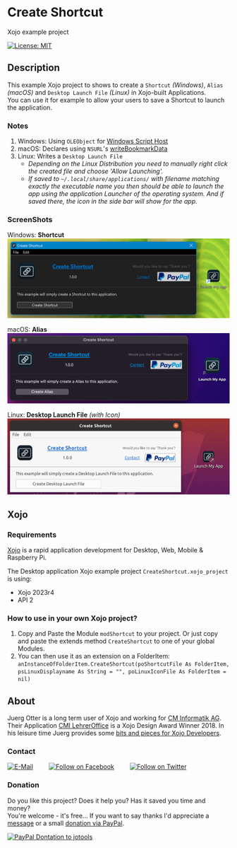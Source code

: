 # Create Shortcut
Xojo example project

[![License: MIT](https://img.shields.io/badge/License-MIT-green.svg)](LICENSE)

## Description
This example Xojo project to shows to create a ```Shortcut``` *(Windows)*, ```Alias``` *(macOS)* and ```Desktop Launch File``` *(Linux)* in Xojo-built Applications.  
You can use it for example to allow your users to save a Shortcut to launch the application.

### Notes
1. Windows: Using ```OLEObject``` for [Windows Script Host](https://docs.microsoft.com/en-us/troubleshoot/windows-client/admin-development/create-desktop-shortcut-with-wsh)
2. macOS: Declares using ```NSURL```'s [writeBookmarkData](https://developer.apple.com/documentation/foundation/nsurl/1408532-writebookmarkdata?language=objc)
3. Linux: Writes a ```Desktop Launch File```  
   * *Depending on the Linux Distribution you need to manually
     right click the created file and choose 'Allow Launching'.*
   * *If saved to `~/.local/share/applications/` with filename matching exactly the
     executable name you then should be able to launch the app using the application
     Launcher of the operating system. And if saved there, the icon in the side bar will
     show for the app.*

### ScreenShots
Windows: **Shortcut**  
![ScreenShot: Windows Shortcut](screenshots/windows-shortcut.png?raw=true)

macOS: **Alias**  
![ScreenShot: macOS Alias](screenshots/macos-alias.png?raw=true)

Linux: **Desktop Launch File** *(with Icon)*  
![ScreenShot: Linux Desktop Launch File](screenshots/linux-desktop-launch-file.png?raw=true)

## Xojo
### Requirements
[Xojo](https://www.xojo.com/) is a rapid application development for Desktop, Web, Mobile & Raspberry Pi.  

The Desktop application Xojo example project ```CreateShortcut.xojo_project``` is using:
- Xojo 2023r4
- API 2

### How to use in your own Xojo project?
1. Copy and Paste the Module ```modShortcut``` to your project. Or just copy and paste the extends method ```CreateShortcut``` to one of your global Modules.
2. You can then use it as an extension on a FolderItem:   
    ```anInstanceOfFolderItem.CreateShortcut(poShortcutFile As FolderItem, psLinuxDisplayname As String = "", poLinuxIconFile As FolderItem = nil)```

## About
Juerg Otter is a long term user of Xojo and working for [CM Informatik AG](https://cmiag.ch/). Their Application [CMI LehrerOffice](https://cmi-bildung.ch/) is a Xojo Design Award Winner 2018. In his leisure time Juerg provides some [bits and pieces for Xojo Developers](https://www.jo-tools.ch/).

### Contact
[![E-Mail](https://img.shields.io/static/v1?style=social&label=E-Mail&message=xojo@jo-tools.ch)](mailto:xojo@jo-tools.ch)
&emsp;&emsp;
[![Follow on Facebook](https://img.shields.io/static/v1?style=social&logo=facebook&label=Facebook&message=juerg.otter)](https://www.facebook.com/juerg.otter)
&emsp;&emsp;
[![Follow on Twitter](https://img.shields.io/twitter/follow/juergotter?style=social)](https://twitter.com/juergotter)

### Donation
Do you like this project? Does it help you? Has it saved you time and money?  
You're welcome - it's free... If you want to say thanks I'd appreciate a [message](mailto:xojo@jo-tools.ch) or a small [donation via PayPal](https://paypal.me/jotools).  

[![PayPal Dontation to jotools](https://img.shields.io/static/v1?style=social&logo=paypal&label=PayPal&message=jotools)](https://paypal.me/jotools)
